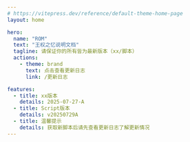 ```yaml
---
# https://vitepress.dev/reference/default-theme-home-page
layout: home

hero:
  name: "ROM"
  text: "王权之忆说明文档"
  tagline: 请保证你的所有皆为最新版本（xx/脚本）
  actions:
    - theme: brand
      text: 点击查看更新日志
      link: /更新日志

features:
  - title: xx版本
    details: 2025-07-27-A
  - title: Script版本
    details: v20250729A
  - title: 温馨提示
    details: 获取新脚本后请先查看更新日志了解更新情况
---
```


<br><br><br><br><br>

<div id="last-push-time"></div>
